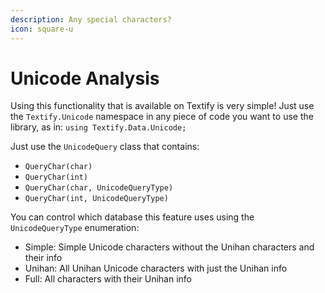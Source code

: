 ```yaml
---
description: Any special characters?
icon: square-u
---
```


# Unicode Analysis

Using this functionality that is available on Textify is very simple! Just use the `Textify.Unicode` namespace in any piece of code you want to use the library, as in: `using Textify.Data.Unicode;`

Just use the `UnicodeQuery` class that contains:

* `QueryChar(char)`
* `QueryChar(int)`
* `QueryChar(char, UnicodeQueryType)`
* `QueryChar(int, UnicodeQueryType)`

You can control which database this feature uses using the `UnicodeQueryType` enumeration:

* Simple: Simple Unicode characters without the Unihan characters and their info
* Unihan: All Unihan Unicode characters with just the Unihan info
* Full: All characters with their Unihan info

